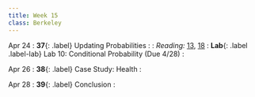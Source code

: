 ```yaml
---
title: Week 15
class: Berkeley
---
```


Apr 24
: **37**{: .label} Updating Probabilities
  : <!--[Slides]#) &#8226; [Demos](#) &#8226; [Video](#)-->
: *Reading:* [13](https://inferentialthinking.com/chapters/13/Estimation.html), [18](https://inferentialthinking.com/chapters/18/Updating_Predictions.html)
: **Lab**{: .label .label-lab} Lab 10: Conditional Probability (Due 4/28)
  : <!--[Lab 10 Worksheet](#)-->

Apr 26
: **38**{: .label} Case Study: Health
  : <!--[Slides]#) &#8226; [Demos](#) &#8226; [Video](#)-->

Apr 28
: **39**{: .label} Conclusion
  : <!--[Slides]#) &#8226; [Demos](#) &#8226; [Video](#)-->
